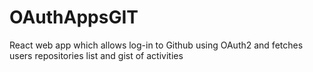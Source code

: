 # OAuthAppsGIT
React web app which allows log-in to Github using OAuth2 and fetches users repositories list and gist of activities
